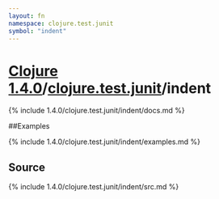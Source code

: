 ```yaml
---
layout: fn
namespace: clojure.test.junit
symbol: "indent"
---
```


# [Clojure 1.4.0](../../)/[clojure.test.junit](../)/indent

{% include 1.4.0/clojure.test.junit/indent/docs.md %}

##Examples

{% include 1.4.0/clojure.test.junit/indent/examples.md %}
## Source
{% include 1.4.0/clojure.test.junit/indent/src.md %}


